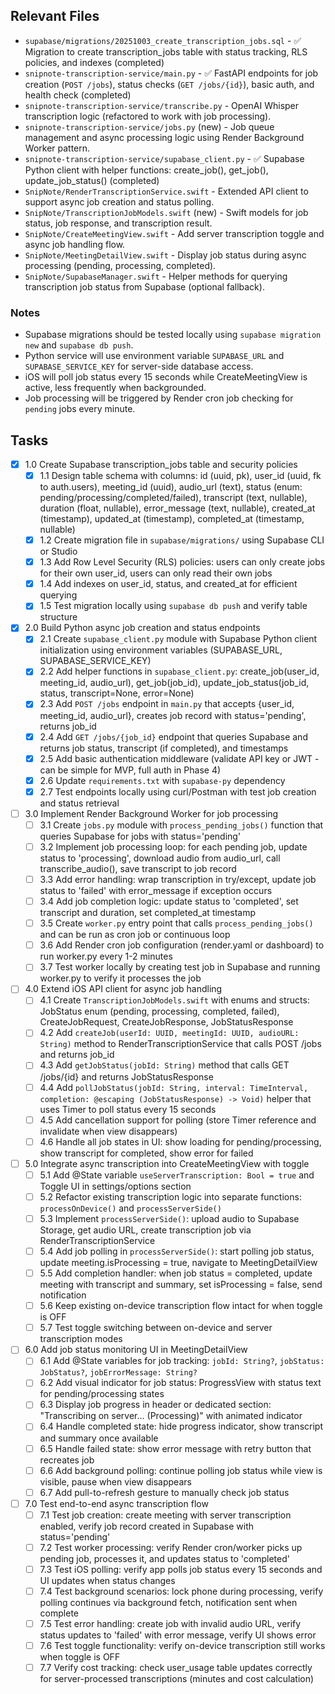 ## Relevant Files

- `supabase/migrations/20251003_create_transcription_jobs.sql` - ✅ Migration to create transcription_jobs table with status tracking, RLS policies, and indexes (completed)
- `snipnote-transcription-service/main.py` - ✅ FastAPI endpoints for job creation (`POST /jobs`), status checks (`GET /jobs/{id}`), basic auth, and health check (completed)
- `snipnote-transcription-service/transcribe.py` - OpenAI Whisper transcription logic (refactored to work with job processing).
- `snipnote-transcription-service/jobs.py` (new) - Job queue management and async processing logic using Render Background Worker pattern.
- `snipnote-transcription-service/supabase_client.py` - ✅ Supabase Python client with helper functions: create_job(), get_job(), update_job_status() (completed)
- `SnipNote/RenderTranscriptionService.swift` - Extended API client to support async job creation and status polling.
- `SnipNote/TranscriptionJobModels.swift` (new) - Swift models for job status, job response, and transcription result.
- `SnipNote/CreateMeetingView.swift` - Add server transcription toggle and async job handling flow.
- `SnipNote/MeetingDetailView.swift` - Display job status during async processing (pending, processing, completed).
- `SnipNote/SupabaseManager.swift` - Helper methods for querying transcription job status from Supabase (optional fallback).

### Notes

- Supabase migrations should be tested locally using `supabase migration new` and `supabase db push`.
- Python service will use environment variable `SUPABASE_URL` and `SUPABASE_SERVICE_KEY` for server-side database access.
- iOS will poll job status every 15 seconds while CreateMeetingView is active, less frequently when backgrounded.
- Job processing will be triggered by Render cron job checking for `pending` jobs every minute.

## Tasks

- [x] 1.0 Create Supabase transcription_jobs table and security policies
  - [x] 1.1 Design table schema with columns: id (uuid, pk), user_id (uuid, fk to auth.users), meeting_id (uuid), audio_url (text), status (enum: pending/processing/completed/failed), transcript (text, nullable), duration (float, nullable), error_message (text, nullable), created_at (timestamp), updated_at (timestamp), completed_at (timestamp, nullable)
  - [x] 1.2 Create migration file in `supabase/migrations/` using Supabase CLI or Studio
  - [x] 1.3 Add Row Level Security (RLS) policies: users can only create jobs for their own user_id, users can only read their own jobs
  - [x] 1.4 Add indexes on user_id, status, and created_at for efficient querying
  - [x] 1.5 Test migration locally using `supabase db push` and verify table structure

- [x] 2.0 Build Python async job creation and status endpoints
  - [x] 2.1 Create `supabase_client.py` module with Supabase Python client initialization using environment variables (SUPABASE_URL, SUPABASE_SERVICE_KEY)
  - [x] 2.2 Add helper functions in `supabase_client.py`: create_job(user_id, meeting_id, audio_url), get_job(job_id), update_job_status(job_id, status, transcript=None, error=None)
  - [x] 2.3 Add `POST /jobs` endpoint in `main.py` that accepts {user_id, meeting_id, audio_url}, creates job record with status='pending', returns job_id
  - [x] 2.4 Add `GET /jobs/{job_id}` endpoint that queries Supabase and returns job status, transcript (if completed), and timestamps
  - [x] 2.5 Add basic authentication middleware (validate API key or JWT - can be simple for MVP, full auth in Phase 4)
  - [x] 2.6 Update `requirements.txt` with `supabase-py` dependency
  - [x] 2.7 Test endpoints locally using curl/Postman with test job creation and status retrieval

- [ ] 3.0 Implement Render Background Worker for job processing
  - [ ] 3.1 Create `jobs.py` module with `process_pending_jobs()` function that queries Supabase for jobs with status='pending'
  - [ ] 3.2 Implement job processing loop: for each pending job, update status to 'processing', download audio from audio_url, call transcribe_audio(), save transcript to job record
  - [ ] 3.3 Add error handling: wrap transcription in try/except, update job status to 'failed' with error_message if exception occurs
  - [ ] 3.4 Add job completion logic: update status to 'completed', set transcript and duration, set completed_at timestamp
  - [ ] 3.5 Create `worker.py` entry point that calls `process_pending_jobs()` and can be run as cron job or continuous loop
  - [ ] 3.6 Add Render cron job configuration (render.yaml or dashboard) to run worker.py every 1-2 minutes
  - [ ] 3.7 Test worker locally by creating test job in Supabase and running worker.py to verify it processes the job

- [ ] 4.0 Extend iOS API client for async job handling
  - [ ] 4.1 Create `TranscriptionJobModels.swift` with enums and structs: JobStatus enum (pending, processing, completed, failed), CreateJobRequest, CreateJobResponse, JobStatusResponse
  - [ ] 4.2 Add `createJob(userId: UUID, meetingId: UUID, audioURL: String)` method to RenderTranscriptionService that calls POST /jobs and returns job_id
  - [ ] 4.3 Add `getJobStatus(jobId: String)` method that calls GET /jobs/{id} and returns JobStatusResponse
  - [ ] 4.4 Add `pollJobStatus(jobId: String, interval: TimeInterval, completion: @escaping (JobStatusResponse) -> Void)` helper that uses Timer to poll status every 15 seconds
  - [ ] 4.5 Add cancellation support for polling (store Timer reference and invalidate when view disappears)
  - [ ] 4.6 Handle all job states in UI: show loading for pending/processing, show transcript for completed, show error for failed

- [ ] 5.0 Integrate async transcription into CreateMeetingView with toggle
  - [ ] 5.1 Add @State variable `useServerTranscription: Bool = true` and Toggle UI in settings/options section
  - [ ] 5.2 Refactor existing transcription logic into separate functions: `processOnDevice()` and `processServerSide()`
  - [ ] 5.3 Implement `processServerSide()`: upload audio to Supabase Storage, get audio URL, create transcription job via RenderTranscriptionService
  - [ ] 5.4 Add job polling in `processServerSide()`: start polling job status, update meeting.isProcessing = true, navigate to MeetingDetailView
  - [ ] 5.5 Add completion handler: when job status = completed, update meeting with transcript and summary, set isProcessing = false, send notification
  - [ ] 5.6 Keep existing on-device transcription flow intact for when toggle is OFF
  - [ ] 5.7 Test toggle switching between on-device and server transcription modes

- [ ] 6.0 Add job status monitoring UI in MeetingDetailView
  - [ ] 6.1 Add @State variables for job tracking: `jobId: String?`, `jobStatus: JobStatus?`, `jobErrorMessage: String?`
  - [ ] 6.2 Add visual indicator for job status: ProgressView with status text for pending/processing states
  - [ ] 6.3 Display job progress in header or dedicated section: "Transcribing on server... (Processing)" with animated indicator
  - [ ] 6.4 Handle completed state: hide progress indicator, show transcript and summary once available
  - [ ] 6.5 Handle failed state: show error message with retry button that recreates job
  - [ ] 6.6 Add background polling: continue polling job status while view is visible, pause when view disappears
  - [ ] 6.7 Add pull-to-refresh gesture to manually check job status

- [ ] 7.0 Test end-to-end async transcription flow
  - [ ] 7.1 Test job creation: create meeting with server transcription enabled, verify job record created in Supabase with status='pending'
  - [ ] 7.2 Test worker processing: verify Render cron/worker picks up pending job, processes it, and updates status to 'completed'
  - [ ] 7.3 Test iOS polling: verify app polls job status every 15 seconds and UI updates when status changes
  - [ ] 7.4 Test background scenarios: lock phone during processing, verify polling continues via background fetch, notification sent when complete
  - [ ] 7.5 Test error handling: create job with invalid audio URL, verify status updates to 'failed' with error message, verify UI shows error
  - [ ] 7.6 Test toggle functionality: verify on-device transcription still works when toggle is OFF
  - [ ] 7.7 Verify cost tracking: check user_usage table updates correctly for server-processed transcriptions (minutes and cost calculation)
